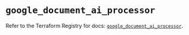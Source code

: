 # `google_document_ai_processor`

Refer to the Terraform Registry for docs: [`google_document_ai_processor`](https://registry.terraform.io/providers/hashicorp/google/6.48.0/docs/resources/document_ai_processor).
